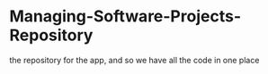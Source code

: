 # Managing-Software-Projects-Repository
the repository for the app, and so we have all the code in one place

